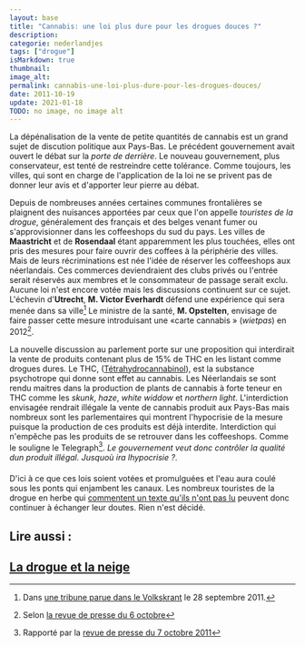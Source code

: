 ```yaml
---
layout: base
title: "Cannabis: une loi plus dure pour les drogues douces ?"
description: 
categorie: nederlandjes
tags: ["drogue"]
isMarkdown: true
thumbnail: 
image_alt: 
permalink: cannabis-une-loi-plus-dure-pour-les-drogues-douces/
date: 2011-10-19
update: 2021-01-18
TODO: no image, no image alt
---
```




La dépénalisation de la vente de petite quantités de cannabis est un grand sujet de discution politique aux Pays-Bas. Le précédent gouvernement avait ouvert le débat sur la *porte de derrière*. Le nouveau gouvernement, plus conservateur, est tenté de restreindre cette tolérance. Comme toujours, les villes, qui sont en charge de l'application de la loi ne se privent pas de donner leur avis et d'apporter leur pierre au débat.

Depuis de nombreuses années certaines communes frontalières se plaignent des nuisances apportées par ceux que l'on appelle *touristes de la drogue*, généralement des français et des belges venant fumer ou s'approvisionner dans les coffeeshops du sud du pays. Les villes de **Maastricht** et de **Rosendaal** étant apparemment les plus touchées, elles ont pris des mesures pour faire ouvrir des coffees à la périphérie des villes. Mais de leurs récriminations est née l'idée de réserver les coffeeshops aux néerlandais. Ces commerces deviendraient des clubs privés ou l'entrée serait réservés aux membres et le consommateur de passage serait exclu.  Aucune loi n'est encore votée mais les discussions continuent sur ce sujet. L'échevin d'**Utrecht**, **M. Victor Everhardt** défend une expérience qui sera menée dans sa ville[^1] Le ministre de la santé, **M. Opstelten**, envisage de faire passer cette mesure introduisant une «carte cannabis » (*wietpas*) en 2012[^2].

La nouvelle discussion au parlement porte sur une proposition qui interdirait la vente de produits contenant plus de 15% de THC en les listant comme drogues dures. Le THC, ([Tétrahydrocannabinol](http://fr.wikipedia.org/wiki/T%C3%A9trahydrocannabinol)), est la substance psychotrope qui donne sont effet au cannabis. Les Néerlandais se sont rendu maitres dans la production de plants de cannabis à forte teneur en THC comme les *skunk*, *haze*, *white widdow* et *northern light*. L'interdiction envisagée rendrait illégale la vente de cannabis produit aux Pays-Bas mais nombreux sont les parlementaires qui montrent l'hypocrisie de la mesure puisque la production de ces produits est déjà interdite. Interdiction qui n'empêche pas les produits de se retrouver dans les coffeeshops. Comme le souligne le Telegraph[^3]. *Le gouvernement veut donc contrôler la qualité dun produit illégal. Jusquoù ira lhypocrisie ?*.

D'ici à ce que ces lois soient votées et promulguées et l'eau aura coulé sous les ponts qui enjambent les canaux. Les nombreux touristes de la drogue en herbe qui [commentent un texte qu'ils n'ont pas lu](/quand-les-coffee-shop-fermeront) peuvent donc continuer à échanger leur doutes. Rien n'est décidé.

## Lire aussi : 
[La drogue et la neige](/La-drogue-et-la-neige)
---
[^1]: Dans [une tribune parue dans le Volkskrant](http://ambafrance-nl.org/spip.php?article13413) le 28 septembre 2011.
[^2]: Selon [la revue de presse du 6 octobre](http://ambafrance-nl.org/spip.php?article13439)
[^3]: Rapporté par la [revue de presse du 7 octobre 2011](http://www.ambafrance-nl.org/spip.php?article13444)